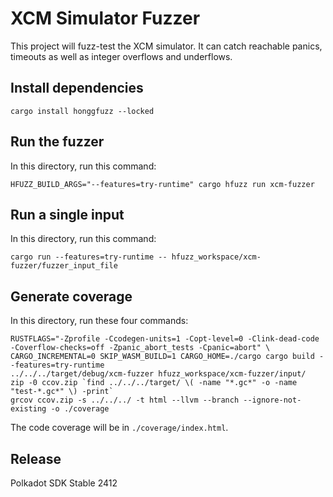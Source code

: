# XCM Simulator Fuzzer

This project will fuzz-test the XCM simulator. It can catch reachable panics, timeouts as well as integer overflows and
underflows.

## Install dependencies

```
cargo install honggfuzz --locked
```

## Run the fuzzer

In this directory, run this command:

```
HFUZZ_BUILD_ARGS="--features=try-runtime" cargo hfuzz run xcm-fuzzer
```

## Run a single input

In this directory, run this command:

```
cargo run --features=try-runtime -- hfuzz_workspace/xcm-fuzzer/fuzzer_input_file
```

## Generate coverage

In this directory, run these four commands:

```
RUSTFLAGS="-Zprofile -Ccodegen-units=1 -Copt-level=0 -Clink-dead-code -Coverflow-checks=off -Zpanic_abort_tests -Cpanic=abort" \
CARGO_INCREMENTAL=0 SKIP_WASM_BUILD=1 CARGO_HOME=./cargo cargo build --features=try-runtime
../../../target/debug/xcm-fuzzer hfuzz_workspace/xcm-fuzzer/input/
zip -0 ccov.zip `find ../../../target/ \( -name "*.gc*" -o -name "test-*.gc*" \) -print`
grcov ccov.zip -s ../../../ -t html --llvm --branch --ignore-not-existing -o ./coverage
```

The code coverage will be in `./coverage/index.html`.


## Release

Polkadot SDK Stable 2412
